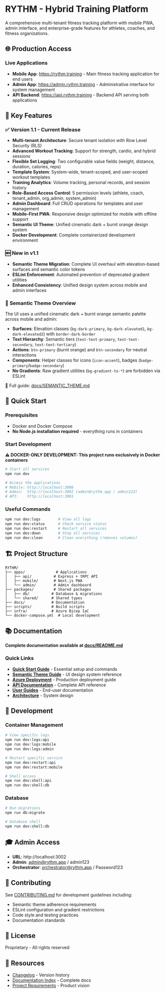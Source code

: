 # RYTHM - Hybrid Training Platform

A comprehensive multi-tenant fitness tracking platform with mobile PWA, admin interface, and enterprise-grade features for athletes, coaches, and fitness organizations.

## 🌐 Production Access

### **Live Applications**
- **Mobile App**: https://rythm.training - Main fitness tracking application for end users
- **Admin App**: https://admin.rythm.training - Administrative interface for system management  
- **API Backend**: https://api.rythm.training - Backend API serving both applications

## 🎯 Key Features

### ✅ **Version 1.1 - Current Release**
- **Multi-tenant Architecture**: Secure tenant isolation with Row Level Security (RLS)
- **Advanced Workout Tracking**: Support for strength, cardio, and hybrid sessions
- **Flexible Set Logging**: Two configurable value fields (weight, distance, duration, calories, reps)
- **Template System**: System-wide, tenant-scoped, and user-scoped workout templates
- **Training Analytics**: Volume tracking, personal records, and session history
- **Role-Based Access Control**: 5 permission levels (athlete, coach, tenant_admin, org_admin, system_admin)
- **Admin Dashboard**: Full CRUD operations for templates and user management
- **Mobile-First PWA**: Responsive design optimized for mobile with offline support
- **Semantic UI Theme**: Unified cinematic dark + burnt orange design system
- **Docker Development**: Complete containerized development environment

### 🆕 **New in v1.1**
- **Semantic Theme Migration**: Complete UI overhaul with elevation-based surfaces and semantic color tokens
- **ESLint Enforcement**: Automated prevention of deprecated gradient utilities
- **Enhanced Consistency**: Unified design system across mobile and admin interfaces

### 🎨 **Semantic Theme Overview**
The UI uses a unified cinematic dark + burnt orange semantic palette across mobile and admin:
- **Surfaces**: Elevation classes (`bg-dark-primary`, `bg-dark-elevated1`, `bg-dark-elevated2`) with `border-dark-border`
- **Text Hierarchy**: Semantic tiers (`text-text-primary`, `text-text-secondary`, `text-text-tertiary`)
- **Actions**: `btn-primary` (burnt orange) and `btn-secondary` for neutral interactions
- **Components**: Helper classes for icons (`icon-accent`), badges (`badge-primary`/`badge-secondary`)
- **No Gradients**: Raw gradient utilities (`bg-gradient-to-*`) are forbidden via ESLint

📖 Full guide: [docs/SEMANTIC_THEME.md](docs/SEMANTIC_THEME.md)

## 🚀 Quick Start

### Prerequisites
- Docker and Docker Compose
- **No Node.js installation required** - everything runs in containers

### Start Development

**⚠️ DOCKER-ONLY DEVELOPMENT: This project runs exclusively in Docker containers**

```bash
# Start all services
npm run dev

# Access the applications
# Mobile: http://localhost:3000
# Admin:  http://localhost:3002 (admin@rythm.app / admin123)
# API:    http://localhost:3001
```

### Useful Commands

```bash
npm run dev:logs        # View all logs
npm run dev:status      # Check service status
npm run dev:restart     # Restart all services
npm run dev:down        # Stop all services
npm run dev:clean       # Clean everything (removes volumes)
```

## 🏗️ Project Structure

```
RYTHM/
├── apps/              # Applications
│   ├── api/          # Express + tRPC API
│   ├── mobile/       # Next.js PWA
│   └── admin/        # Admin dashboard
├── packages/         # Shared packages
│   ├── db/          # Database & migrations
│   └── shared/      # Shared types
├── docs/            # Documentation
├── scripts/         # Build scripts
├── infra/           # Azure Bicep IaC
└── docker-compose.yml  # Local development
```

## 📚 Documentation

**Complete documentation available at [docs/README.md](docs/README.md)**

### Quick Links
- **[Quick Start Guide](docs/QUICK_START.md)** - Essential setup and commands
- **[Semantic Theme Guide](docs/SEMANTIC_THEME.md)** - UI design system reference
- **[Azure Deployment](docs/AZURE_SETUP.md)** - Production deployment guide
- **[API Documentation](docs/api/)** - Complete API reference
- **[User Guides](docs/user-guides/)** - End-user documentation
- **[Architecture](docs/architecture/)** - System design

## 🔧 Development

### Container Management

```bash
# View specific logs
npm run dev:logs:api
npm run dev:logs:mobile
npm run dev:logs:admin

# Restart specific service
npm run dev:restart:api
npm run dev:restart:mobile

# Shell access
npm run dev:shell:api
npm run dev:shell:db
```

### Database

```bash
# Run migrations
npm run db:migrate

# Database shell
npm run dev:shell:db
```

## 🎓 Admin Access

- **URL**: http://localhost:3002
- **Admin**: admin@rythm.app / admin123
- **Orchestrator**: orchestrator@rythm.app / Password123

## 📝 Contributing

See [CONTRIBUTING.md](CONTRIBUTING.md) for development guidelines including:
- Semantic theme adherence requirements
- ESLint configuration and gradient restrictions
- Code style and testing practices
- Documentation standards

## 📄 License

Proprietary - All rights reserved

## 🔗 Resources

- [Changelog](CHANGELOG.md) - Version history
- [Documentation Index](docs/README.md) - Complete docs
- [Project Requirements](docs/PROJECT_REQUIREMENTS.md) - Product vision
